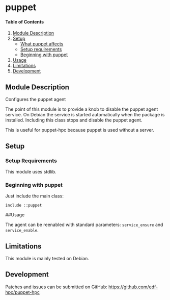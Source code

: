 # puppet

#### Table of Contents

1. [Module Description](#module-description)
2. [Setup](#setup)
    * [What puppet affects](#what-puppet-affects)
    * [Setup requirements](#setup-requirements)
    * [Beginning with puppet](#beginning-with-puppet)
3. [Usage](#usage)
4. [Limitations](#limitations)
5. [Development](#development)

## Module Description

Configures the puppet agent

The point of this module is to provide a knob to disable the puppet agent
service. On Debian the service is started automatically when the package is
installed. Including this class stops and disable the puppet agent.

This is useful for puppet-hpc because puppet is used without a server.

## Setup

### Setup Requirements

This module uses stdlib.

### Beginning with puppet

Just include the main class:

```
include ::puppet
```

##Usage

The agent can be reenabled with standard parameters: ``service_ensure`` and
``service_enable``.

## Limitations

This module is mainly tested on Debian.

## Development

Patches and issues can be submitted on GitHub:
https://github.com/edf-hpc/puppet-hpc

